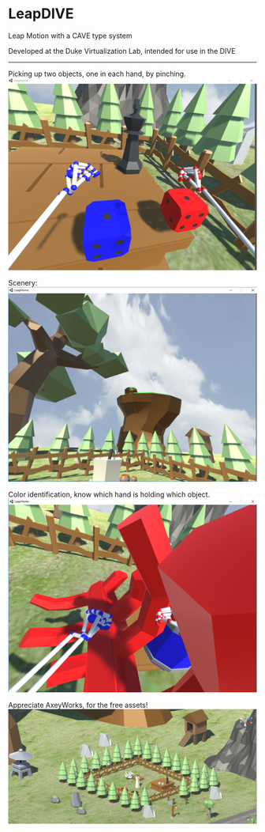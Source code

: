 # LeapDIVE
Leap Motion with a CAVE type system

Developed at the Duke Virtualization Lab, intended for use in the DIVE

---

Picking up two objects, one in each hand, by pinching.
![Picking up two objects, one in each hand, by pinching.](https://github.com/PianoBin/LeapDIVE/blob/master/Other/Demo.PNG)

Scenery:
![Scenery](https://github.com/PianoBin/LeapDIVE/blob/master/Other/Demo2.PNG)

Color identification, know which hand is holding which object.
![Color identification, know which hand is holding which object.](https://github.com/PianoBin/LeapDIVE/blob/master/Other/Demo3.PNG)

Appreciate AxeyWorks, for the free assets!
![Appreciate AxeyWorks, for the free assets!](https://github.com/PianoBin/LeapDIVE/blob/master/Other/Demo4.PNG)
